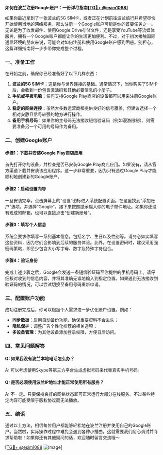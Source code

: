 **如何在波兰注册Google账户：一份详尽指南[[TG💪+ @esim1088](https://t.me/s/esim1088)]**

如果你最近拿到了一张波兰的5G SIM卡，或者正在计划前往波兰旅行并希望尽快开始使用当地的网络服务，那么注册一个Google账户可能是你的首要任务之一。无论是为了收发邮件、使用Google Drive存储文件，还是享受YouTube等流媒体服务，拥有一个Google账户都能让你的生活更加便利。不过，对于初次接触国际通信环境的朋友来说，可能会对如何注册和使用Google账户感到困惑。别担心，这篇详细指南将一步步带你完成整个过程。

### 一、准备工作

在开始之前，确保你已经准备好了以下几样东西：

1. **波兰的5G SIM卡**：这是你与世界连接的基础。通常情况下，当你购买了SIM卡后，会收到一份包含激活码和其他必要信息的小册子。
2. **手机或平板电脑**：任何支持Google Play商店的设备都可以用来注册Google账户。
3. **稳定的网络连接**：虽然大多数运营商都提供良好的信号覆盖，但建议选择一个相对安静且信号较强的地方进行操作。
4. **备用手机号码**：如果你的主号码无法接收短信验证码（例如漫游限制），则需要准备另一个可用的号码作为备用。

### 二、创建Google账户

#### 步骤1：下载并安装Google Play商店应用

首先打开你的设备，并检查是否已安装Google Play商店应用。如果没有，请从官方渠道下载并安装该应用程序。这一步非常重要，因为只有通过Google Play才能顺利地创建新的Google账户。

#### 步骤2：启动设置向导

一旦安装完毕，点击屏幕上的“设置”图标进入系统配置页面。在这里找到“添加账户”选项，并选择“Google”。接下来按照提示输入你的电子邮件地址。如果你还没有现成的邮箱，也可以直接点击“创建新账号”。

#### 步骤3：填写个人信息

系统会要求你填写一系列基本信息，包括名字、生日以及性别等。请务必如实填写这些资料，因为它们会影响到后续的服务体验。此外，在设置密码时，建议采用强密码策略，即至少包含大小写字母、数字及特殊字符组合。

#### 步骤4：验证身份

完成上述步骤之后，Google会发送一条短信验证码至你提供的手机号码上。请仔细核对收到的信息内容，并将其准确无误地输入到指定位置。如果遇到无法接收到验证码的情况，可以尝试切换至备用号码重新申请。

### 三、配置账户功能

成功注册完成后，你可以根据个人需求进一步优化账户设置。例如：

- **同步数据**：启用自动备份功能，确保重要资料不会丢失；
- **隐私保护**：调整广告个性化推荐的相关选项；
- **多设备管理**：为其他设备添加登录权限，方便日后访问。

### 四、常见问题解答

#### Q: 如果我没有波兰本地电话怎么办？
A: 可以考虑使用Skype等第三方平台生成虚拟号码来代替真实手机号码。

#### Q: 是否必须使用波兰IP地址才能正常使用所有服务？
A: 不一定。只要保持良好的网络状态即可正常运行大部分在线服务。不过某些特定内容可能受限于版权协议而无法播放。

### 五、结语

通过以上方法，相信每位用户都能够轻松地在波兰注册并使用自己的Google账户。当然啦，实际操作过程中难免会遇到各种小插曲，这就需要我们耐心调试并寻求帮助啦！如果你还有其他疑问的话，欢迎随时留言交流哦～

[[TG💪+ @esim1088](https://t.me/s/esim1088) ![Image](https://i.postimg.cc/4NQfJmqS/Snipaste-2025-05-13-00-14-12.png)]